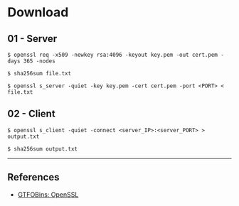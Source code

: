 # Download

## 01 - Server

```
$ openssl req -x509 -newkey rsa:4096 -keyout key.pem -out cert.pem -days 365 -nodes

$ sha256sum file.txt

$ openssl s_server -quiet -key key.pem -cert cert.pem -port <PORT> < file.txt
```

## 02 - Client

```
$ openssl s_client -quiet -connect <server_IP>:<server_PORT> > output.txt

$ sha256sum output.txt
```

---
## References

- [GTFOBins: OpenSSL](https://gtfobins.github.io/gtfobins/openssl/)